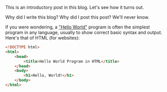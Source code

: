 This is an introductory post in this blog. Let's see how it turns out.

Why did I write this blog? Why did I post this post? We'll never know.

If you were wondering, a ["Hello World"][1] program is often the simplest program in any language, usually to show correct basic syntax and output. Here's that of HTML (for websites):

```html
<!DOCTYPE html>
<html>
	<head>
		<title>Hello World Program in HTML</title>
	</head>
	<body>
		<h1>Hello, World!</h1>
	</body>
</html>
```

[1]: https://en.wikipedia.org/wiki/%22Hello,_World!%22_program